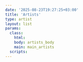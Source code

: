```yaml
---
date: '2025-08-23T19:27:25+03:00'
title: 'Artists'
type: artist
layout: list
params:
  class:
    html:
    body: artists_body
    main: main_artists
  scripts:
---
```

